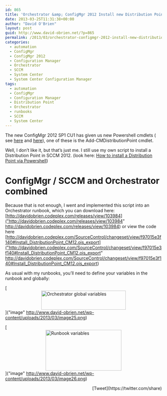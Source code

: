 ```yaml
---
id: 865
title: 'Orchestrator &amp; ConfigMgr 2012 Install new Distribution Point'
date: 2013-03-25T11:31:38+00:00
author: "David O'Brien"
layout: post
guid: http://www.david-obrien.net/?p=865
permalink: /2013/03/orchestrator-configmgr-2012-install-new-distribution-point/
categories:
  - automation
  - ConfigMgr
  - ConfigMgr 2012
  - Configuration Manager
  - Orchestrator
  - SCCM
  - System Center
  - System Center Configuration Manager
tags:
  - automation
  - ConfigMgr
  - Configuration Manager
  - Distribution Point
  - Orchestrator
  - runbooks
  - SCCM
  - System Center
---
```

The new ConfigMgr 2012 SP1 CU1 has given us new Powershell cmdlets ( see [here](http://www.david-obrien.net/?p=854) and [here](http://www.david-obrien.net/2013/03/23/cumulative-update-1-for-configuration-manager-2012/)), one of these is the Add-CMDistributionPoint cmdlet.

Well, I don’t like it, but that’s just me. I still use my own script to install a Distribution Point in SCCM 2012. (look here: [How to install a Distribution Point via Powershell](http://www.david-obrien.net/?p=809))

# ConfigMgr / SCCM and Orchestrator combined

Because that is not enough, I went and implemented this script into an Orchestrator runbook, which you can download here: [http://davidobrien.codeplex.com/releases/view/103984]("http://davidobrien.codeplex.com/releases/view/103984" http://davidobrien.codeplex.com/releases/view/103984) or view the code here [http://davidobrien.codeplex.com/SourceControl/changeset/view/f97015e3f140#Install_DistributionPoint_CM12.ois_export]("http://davidobrien.codeplex.com/SourceControl/changeset/view/f97015e3f140#Install_DistributionPoint_CM12.ois_export" http://davidobrien.codeplex.com/SourceControl/changeset/view/f97015e3f140#Install_DistributionPoint_CM12.ois_export)

As usual with my runbooks, you’ll need to define your variables in the runbook and globally:

[<img style="background-image: none; float: none; padding-top: 0px; padding-left: 0px; margin-left: auto; display: block; padding-right: 0px; margin-right: auto; border: 0px;" title="image" alt="Orchestrator global variables" src="http://www.david-obrien.net/wp-content/uploads/2013/03/image_thumb25.png" width="272" height="61" border="0" />]("image" http://www.david-obrien.net/wp-content/uploads/2013/03/image25.png)

[<img style="background-image: none; float: none; padding-top: 0px; padding-left: 0px; margin-left: auto; display: block; padding-right: 0px; margin-right: auto; border: 0px;" title="image" alt="Runbook variables" src="http://www.david-obrien.net/wp-content/uploads/2013/03/image_thumb26.png" width="244" height="131" border="0" />]("image" http://www.david-obrien.net/wp-content/uploads/2013/03/image26.png) 

<div style="float: right; margin-left: 10px;">
  [Tweet](https://twitter.com/share)
</div>

